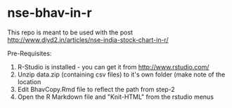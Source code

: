 # nse-bhav-in-r

This repo is meant to be used with the post http://www.diyd2.in/articles/nse-india-stock-chart-in-r/

Pre-Requisites:

1. R-Studio is installed - you can get it from http://www.rstudio.com/
2. Unzip data.zip (containing csv files) to it's own folder (make note of the location
3. Edit BhavCopy.Rmd file to reflect the path from step-2
4. Open the R Markdown file and "Knit-HTML" from the rstudio menus


